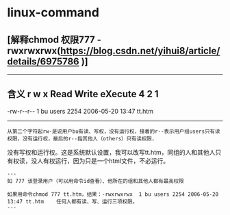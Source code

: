# linux-command

  ##  [解释chmod 权限777 -rwxrwxrwx(https://blog.csdn.net/yihui8/article/details/6975786 )]
  
  ---

  含义 r w x     Read Write eXecute    4    2    1 
  ---
                                                          
  -rw-r--r--  1 bu users  2254 2006-05-20 13:47 tt.htm
  
  ----
  
    从第二个字符起rw-是说用户bu有读、写权，没有运行权，接着的r--表示用户组users只有读权限，没有运行权，最后的r--指其他人（others）只有读权限，
  没有写权和运行权。这是系统默认设置，我可以改写tt.htm，同组的人和其他人只有权读，没人有权运行，因为只是一个html文件，不必运行。
    
    ---
    如 777 该登录用户（可以用命令id查看）、他所在的组和其他人都有最高权限
    
    如果用命令chmod 777 tt.htm，结果：-rwxrwxrwx  1 bu users 2254 2006-05-20 13:47 tt.htm    任何人都有读、写、运行三项权限。
    ---
